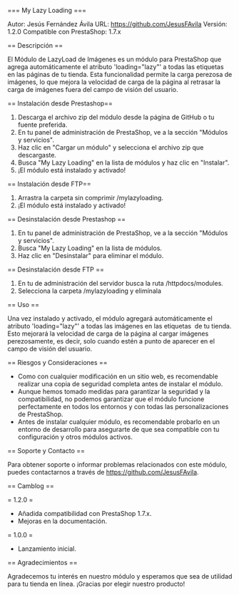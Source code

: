 === My Lazy Loading ===

Autor: Jesús Fernández Ávila
URL: https://github.com/JesusFAvila
Versión: 1.2.0
Compatible con PrestaShop: 1.7.x

== Descripción ==

El Módulo de LazyLoad de Imágenes es un módulo para PrestaShop que agrega automáticamente el atributo 'loading="lazy"' a todas las etiquetas <img> en las páginas de tu tienda. Esta funcionalidad permite la carga perezosa de imágenes, lo que mejora la velocidad de carga de la página al retrasar la carga de imágenes fuera del campo de visión del usuario.

== Instalación desde Prestashop==

1. Descarga el archivo zip del módulo desde la página de GitHub o tu fuente preferida.
2. En tu panel de administración de PrestaShop, ve a la sección "Módulos y servicios".
3. Haz clic en "Cargar un módulo" y selecciona el archivo zip que descargaste.
4. Busca "My Lazy Loading" en la lista de módulos y haz clic en "Instalar".
5. ¡El módulo está instalado y activado!

== Instalación desde FTP==

1. Arrastra la carpeta sin comprimir /mylazyloading.
2. ¡El módulo está instalado y activado!

== Desinstalación desde Prestashop ==

1. En tu panel de administración de PrestaShop, ve a la sección "Módulos y servicios".
2. Busca "My Lazy Loading" en la lista de módulos.
3. Haz clic en "Desinstalar" para eliminar el módulo.

== Desinstalación desde FTP ==

1. En tu de administración del servidor busca la ruta /httpdocs/modules.
2. Selecciona la carpeta /mylazyloading y elimínala

== Uso ==

Una vez instalado y activado, el módulo agregará automáticamente el atributo 'loading="lazy"' a todas las imágenes en las etiquetas <img> de tu tienda. Esto mejorará la velocidad de carga de la página al cargar imágenes perezosamente, es decir, solo cuando estén a punto de aparecer en el campo de visión del usuario.

== Riesgos y Consideraciones ==

- Como con cualquier modificación en un sitio web, es recomendable realizar una copia de seguridad completa antes de instalar el módulo.
- Aunque hemos tomado medidas para garantizar la seguridad y la compatibilidad, no podemos garantizar que el módulo funcione perfectamente en todos los entornos y con todas las personalizaciones de PrestaShop.
- Antes de instalar cualquier módulo, es recomendable probarlo en un entorno de desarrollo para asegurarte de que sea compatible con tu configuración y otros módulos activos.

== Soporte y Contacto ==

Para obtener soporte o informar problemas relacionados con este módulo, puedes contactarnos a través de https://github.com/JesusFAvila.

== Camblog ==

= 1.2.0 =
* Añadida compatibilidad con PrestaShop 1.7.x.
* Mejoras en la documentación.

= 1.0.0 =
* Lanzamiento inicial.

== Agradecimientos ==

Agradecemos tu interés en nuestro módulo y esperamos que sea de utilidad para tu tienda en línea. ¡Gracias por elegir nuestro producto!

